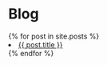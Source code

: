 ---
---

<h1>Blog</h1>

<u1>
	{% for post in site.posts %}
	<li>
		<a href='{{ post.url | relative_url }}'>{{ post.title }}</a>
	</li>
	{% endfor %}
</u1>

